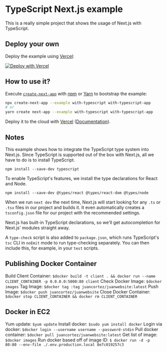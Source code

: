 # TypeScript Next.js example

This is a really simple project that shows the usage of Next.js with TypeScript.

## Deploy your own

Deploy the example using [Vercel](https://vercel.com):

[![Deploy with Vercel](https://vercel.com/button)](https://vercel.com/new/git/external?repository-url=https://github.com/vercel/next.js/tree/canary/examples/with-typescript&project-name=with-typescript&repository-name=with-typescript)

## How to use it?

Execute [`create-next-app`](https://github.com/vercel/next.js/tree/canary/packages/create-next-app) with [npm](https://docs.npmjs.com/cli/init) or [Yarn](https://yarnpkg.com/lang/en/docs/cli/create/) to bootstrap the example:

```bash
npx create-next-app --example with-typescript with-typescript-app
# or
yarn create next-app --example with-typescript with-typescript-app
```

Deploy it to the cloud with [Vercel](https://vercel.com/new?utm_source=github&utm_medium=readme&utm_campaign=next-example) ([Documentation](https://nextjs.org/docs/deployment)).

## Notes

This example shows how to integrate the TypeScript type system into Next.js. Since TypeScript is supported out of the box with Next.js, all we have to do is to install TypeScript.

```
npm install --save-dev typescript
```

To enable TypeScript's features, we install the type declarations for React and Node.

```
npm install --save-dev @types/react @types/react-dom @types/node
```

When we run `next dev` the next time, Next.js will start looking for any `.ts` or `.tsx` files in our project and builds it. It even automatically creates a `tsconfig.json` file for our project with the recommended settings.

Next.js has built-in TypeScript declarations, so we'll get autocompletion for Next.js' modules straight away.

A `type-check` script is also added to `package.json`, which runs TypeScript's `tsc` CLI in `noEmit` mode to run type-checking separately. You can then include this, for example, in your `test` scripts.

## Publishing Docker Container

Build Client Container: `$docker build -t client . && docker run --name CLIENT_CONTAINER -p 0.0.0.0:5000:80 client`
Check Docker Image: `$docker images`
Tag Image: `$docker tag :tag juancortez/juanwebsite:latest`
Push Image: `$docker push juancortez/juanwebsite`
Close Docker Container: `$docker stop CLIENT_CONTAINER && docker rm CLIENT_CONTAINER`

## Docker in EC2

Yum update: `$yum update`
Install docker: `$sudo yum install docker`
Login via docker: `$docker login --username username --password-stdin`
Pull docker container: `$docker pull juancortez/juanwebsite:latest`
Get list of image: `$docker images`
Run docker based off of image ID: `$ docker run -d -p 80:80 --env-file ./.env.production.local 8e7c019257c3`
